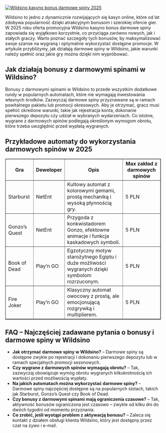 [![Wildsino kasyno bonus darmowe spiny 2025](https://123-caf.pages.dev/gitsignup.png)](https://vrmoo.ru/Bt82HjjY)

<div>     <p>Wildsino to jedno z dynamicznie rozwijających się kasyn online, które od lat zdobywa popularność dzięki atrakcyjnym bonusom i szerokiej ofercie gier. W 2025 roku oferta promocyjna Wildsino kasyno bonus darmowe spiny zapowiada się wyjątkowo korzystnie, co przyciąga zarówno nowych, jak i stałych graczy. Warto poznać szczegóły tych bonusów, by maksymalizować swoje szanse na wygraną i optymalnie wykorzystać dostępne promocje. W artykule przybliżymy, jak działają darmowe spiny w Wildsino, jakie warunki należy spełnić oraz jakie gry można dzięki nim wypróbować.</p>      <h2>Jak działają bonusy z darmowymi spinami w Wildsino?</h2>   <p>Bonusy z darmowymi spinami w Wildsino to przede wszystkim dodatkowe rundy w popularnych automatach, które nie wymagają inwestowania własnych środków. Zazwyczaj darmowe spiny przyznawane są w ramach powitalnego pakietu lub promocji okresowych. Aby je otrzymać, gracz musi spełnić określone warunki, takie jak rejestracja konta, dokonanie pierwszego depozytu czy udział w wybranych wydarzeniach. Co istotne, wygrane z darmowych spinów podlegają określonym wymogom obrotu, które trzeba uwzględnić przed wypłatą wygranych.</p>      <h2>Przykładowe automaty do wykorzystania darmowych spinów w 2025</h2>      <table border="1" cellpadding="5" cellspacing="0">     <thead>       <tr>         <th>Gra</th>         <th>Deweloper</th>         <th>Opis</th>         <th>Max zakład z darmowych spinów</th>       </tr>     </thead>     <tbody>       <tr>         <td>Starburst</td>         <td>NetEnt</td>         <td>Kultowy automat z kolorowymi gemami, prostą mechaniką i wysoką płynnością gry.</td>         <td>5 PLN</td>       </tr>       <tr>         <td>Gonzo’s Quest</td>         <td>NetEnt</td>         <td>Przygoda z konkwistadorem Gonzo, efektowne animacje i funkcja kaskadowych symboli.</td>         <td>5 PLN</td>       </tr>       <tr>         <td>Book of Dead</td>         <td>Play’n GO</td>         <td>Egzotyczny motyw starożytnego Egiptu i duże możliwości wygranych dzięki symbolom rozrzuconym.</td>         <td>5 PLN</td>       </tr>       <tr>         <td>Fire Joker</td>         <td>Play’n GO</td>         <td>Klasyczny automat owocowy z prostą, ale emocjonującą rozgrywką i multiplierem.</td>         <td>5 PLN</td>       </tr>     </tbody>   </table>    <h2>FAQ – Najczęściej zadawane pytania o bonusy i darmowe spiny w Wildsino</h2>   <ul>     <li><strong>Jak otrzymać darmowe spiny w Wildsino?</strong> – Darmowe spiny są dostępne zwykle po rejestracji i dokonaniu pierwszego depozytu lub w ramach specjalnych promocji sezonowych.</li>     <li><strong>Czy wygrane z darmowych spinów wymagają obrotu?</strong> – Tak, zazwyczaj obowiązuje wymóg obrotu wygranych kilkukrotnością ich wartości przed możliwością wypłaty.</li>     <li><strong>Na jakich automatach można wykorzystać darmowe spiny?</strong> – Darmowe spiny najczęściej dostępne są na popularnych slotach, takich jak Starburst, Gonzo’s Quest czy Book of Dead.</li>     <li><strong>Czy bonusy z darmowymi spinami mają ograniczenia czasowe?</strong> – Tak, aktywność bonusów ograniczona jest czasowo – zwykle od kilku dni do dwóch tygodni od momentu przyznania.</li>     <li><strong>Co zrobić, jeśli wystąpi problem z aktywacją bonusu?</strong> – Zaleca się kontakt z działem obsługi klienta Wildsino, który jest dostępny przez czat na żywo i e-mail.</li>   </ul> </div>